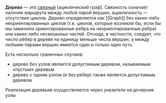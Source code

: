 **Дерево** — это [связный]([[LinkedGraph]]) [ациклический граф]. Связность означает наличие маршрута между любой парой вершин, ацикличность — отсутствие циклов. 
Дерево определяется как [[Graph]] без каких-либо неориентированных циклов (т.е. циклов, которые возникли бы, если бы мы заменили ориентированные ребра на неориентированные ребра) или каких-либо несвязанных частей. Отсюда, в частности, следует, что число рёбер в дереве на единицу меньше числа вершин, а между любыми парами вершин имеется один и только один путь.

Есть несколько граничных случаев:
- дерево без узлов является допустимым деревом, называемым «пустым» деревом
- дерево с одним узлом (и без ребер) также является допустимым деревом

Реализация деревьев осуществляется через указатели на дочерние узлы